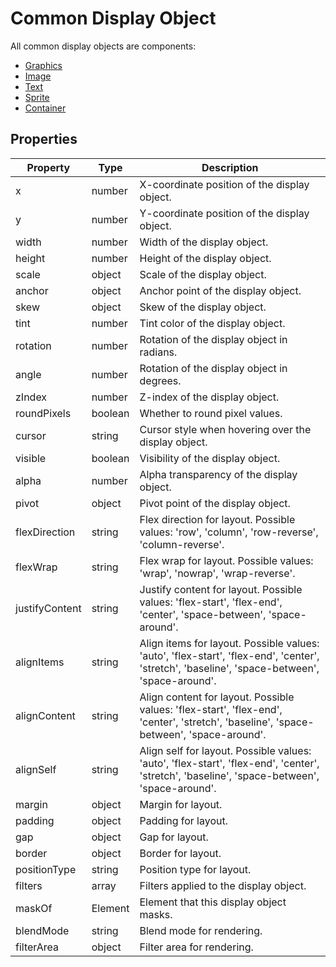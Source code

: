 # Common Display Object

All common display objects are components:

- [Graphics](./graphic.md)
- [Image](./image.md)
- [Text](./text.md)
- [Sprite](./sprite.md)
- [Container](./container.md)

## Properties

| Property       | Type                | Description                                                                 |
|----------------|---------------------|-----------------------------------------------------------------------------|
| x              | number              | X-coordinate position of the display object.                                |
| y              | number              | Y-coordinate position of the display object.                                |
| width          | number              | Width of the display object.                                                |
| height         | number              | Height of the display object.                                               |
| scale          | object              | Scale of the display object.                                                |
| anchor         | object              | Anchor point of the display object.                                         |
| skew           | object              | Skew of the display object.                                                 |
| tint           | number              | Tint color of the display object.                                           |
| rotation       | number              | Rotation of the display object in radians.                                  |
| angle          | number              | Rotation of the display object in degrees.                                  |
| zIndex         | number              | Z-index of the display object.                                              |
| roundPixels    | boolean             | Whether to round pixel values.                                              |
| cursor         | string              | Cursor style when hovering over the display object.                         |
| visible        | boolean             | Visibility of the display object.                                           |
| alpha          | number              | Alpha transparency of the display object.                                   |
| pivot          | object              | Pivot point of the display object.                                          |
| flexDirection  | string              | Flex direction for layout. Possible values: 'row', 'column', 'row-reverse', 'column-reverse'. |
| flexWrap       | string              | Flex wrap for layout. Possible values: 'wrap', 'nowrap', 'wrap-reverse'.                      |
| justifyContent | string              | Justify content for layout. Possible values: 'flex-start', 'flex-end', 'center', 'space-between', 'space-around'. |
| alignItems     | string              | Align items for layout. Possible values: 'auto', 'flex-start', 'flex-end', 'center', 'stretch', 'baseline', 'space-between', 'space-around'. |
| alignContent   | string              | Align content for layout. Possible values: 'flex-start', 'flex-end', 'center', 'stretch', 'baseline', 'space-between', 'space-around'. |
| alignSelf      | string              | Align self for layout. Possible values: 'auto', 'flex-start', 'flex-end', 'center', 'stretch', 'baseline', 'space-between', 'space-around'. |
| margin         | object              | Margin for layout.                                                          |
| padding        | object              | Padding for layout.                                                         |
| gap            | object              | Gap for layout.                                                             |
| border         | object              | Border for layout.                                                          |
| positionType   | string              | Position type for layout.                                                   |
| filters        | array               | Filters applied to the display object.                                      |
| maskOf         | Element             | Element that this display object masks.                                     |
| blendMode      | string              | Blend mode for rendering.                                                   |
| filterArea     | object              | Filter area for rendering.                                                  |

